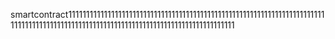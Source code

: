 smartcontract111111111111111111111111111111111111111111111111111111111111111111111111111111111111111111111111111111111111111111111111111111111111111

